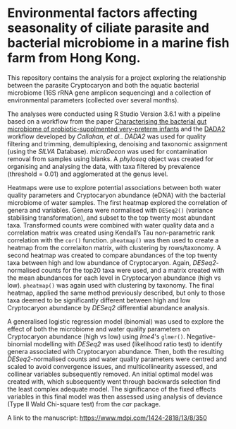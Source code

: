 # Environmental factors affecting seasonality of ciliate parasite and bacterial microbiome in a marine fish farm from Hong Kong.

This repository contains the analysis for a project exploring the relationship between the parasite Cryptocaryon and both the aquatic bacterial microbiome (16S rRNA gene amplicon sequencing) and a collection of environmental parameters (collected over several months).

The analyses were conducted using R Studio Version 3.6.1 with a pipeline based on a workflow from the paper [Characterising the bacterial gut microbiome of probiotic-supplmented very-preterm infants](https://github.com/JacobAFW/NICU_Microbiome_Study/blob/main/Complete_Workflow_NICU_Microbiome.pdf) and the [DADA2](https://pubmed.ncbi.nlm.nih.gov/27508062/) workflow developed by *Callahan, et al.*. *DADA2* was used for quality filtering and trimming, demultiplexing, denoising and taxonomic assignment (using the *SILVA* Database). *microDecon*  was used for contamination removal from samples using blanks. A *phyloseq* object was created for organising and analysing the data, with taxa filtered by prevalence (threshold = 0.01) and agglomerated at the genus level. 

Heatmaps were use to explore potential associations between both water quality parameters and Cryptocaryon abundance (eDNA) with the bacterial microbiome of water samples. The first heatmap explored the correlation of genera and variables. Genera were normalised with `DESeq2()` (variance stabilising transformation), and subset to the top twenty most abundant taxa. Transformed counts were combined with water quality data and a correlation matrix was created using Kendall’s Tau non-parametric rank correlation with the `cor()` function. `pheatmap()` was then used to create a heatmap from the correlaiton matrix, with clustering by rows/taxonomy. A second heatmap was created to compare abundances of the top twenty taxa between high and low abundance of Cryptocaryon. Again, *DESeq2*-normalised counts for the top20 taxa were used, and a matrix created with the mean abundances for each level in Cryptocaryon abundance (high vs low). `pheatmap()` was again used with clustering by taxonomy. The final heatmap, applied the same method previously described, but only to those taxa deemed to be significantly different between high and low Cryptocaryon abundance by *DESeq2* differential abundance analysis.


A generalised logistic regression model (binomial) was used to explore the effect of both the microbiome and water quality parameters on Cryptocaryon abundance (high vs low) using *lme4*'s `glmer()`. Negative-binomial modelling with *DESeq2* was used (likelihood ratio test) to identify genera associated with Cryptocaryon abundance. Then, both the resulting *DESeq2*-normalised counts and water quality parameters were centred and scaled to avoid convergence issues, and multicollinearity assessed, and collinear variables subsequently removed. An initial optimal model was created with, which subsequently went through backwards selection find the least complex adequate model. The significance of the fixed effects variables in this final model was then assessed using analysis of deviance (Type II Wald Chi-square test) from the *car* package. 

A link to the manuscript: https://www.mdpi.com/1424-2818/13/8/350
